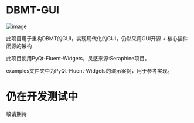 # DBMT-GUI
![image](https://github.com/user-attachments/assets/51b34684-b890-411a-b2c7-3e9d64c25282)


此项目用于重构DBMT的GUI，实现现代化的GUI，仍然采用GUI开源 + 核心插件闭源的架构

此项目使用PyQt-Fluent-Widgets，灵感来源:Seraphine项目。

examples文件夹中为PyQt-Fluent-Widgets的演示案例，用于参考实现。

# 仍在开发测试中
敬请期待

